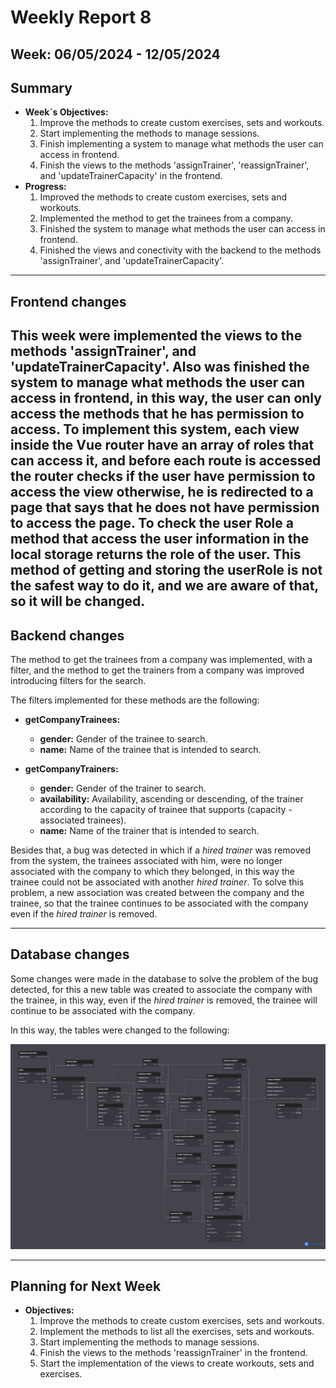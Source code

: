 # Weekly Report 8

## Week: 06/05/2024 - 12/05/2024

## Summary

- **Week´s Objectives:**
    1. Improve the methods to create custom exercises, sets and workouts.
    2. Start implementing the methods to manage sessions.
    3. Finish implementing a system to manage what methods the user can access in frontend.
    4. Finish the views to the methods 'assignTrainer', 'reassignTrainer', and 'updateTrainerCapacity' in the frontend.
- **Progress:**
    1. Improved the methods to create custom exercises, sets and workouts.
    2. Implemented the method to get the trainees from a company.
    3. Finished the system to manage what methods the user can access in frontend.
    4. Finished the views and conectivity with the backend to the methods 'assignTrainer', and 'updateTrainerCapacity'.

---

## Frontend changes
This week were implemented the views to the methods 'assignTrainer', and 'updateTrainerCapacity'. 
Also was finished the system to manage what methods the user can access in frontend, in this way, the user can only access the methods that he has permission to access.
To implement this system, each view inside the Vue router have an array of roles that can access it, and before each route is accessed the router checks if the user have permission to access the view otherwise, he is redirected to a page that says that he does not have permission to access the page.
To check the user Role a method that access the user information in the local storage returns the role of the user.
This method of getting and storing the userRole is not the safest way to do it, and we are aware of that, so it will be changed.
---

## Backend changes

The method to get the trainees from a company was implemented, with a filter, and the method to get the trainers from a company was improved introducing filters for the search.

The filters implemented for these methods are the following:

- **getCompanyTrainees:**
    - **gender:** Gender of the trainee to search.
    - **name:** Name of the trainee that is intended to search.

- **getCompanyTrainers:**
    - **gender:** Gender of the trainer to search.
    - **availability:** Availability, ascending or descending, of the trainer according to the capacity of trainee that supports (capacity - associated trainees).
    - **name:** Name of the trainer that is intended to search.

Besides that, a bug was detected in which if a *hired trainer* was removed from the system, the trainees associated with him, were no longer associated with the company to which they belonged, in this way the trainee could not be associated with another *hired trainer*. To solve this problem, a new association was created between the company and the trainee, so that the trainee continues to be associated with the company even if the *hired trainer* is removed.

---

## Database changes

Some changes were made in the database to solve the problem of the bug detected, for this a new table was created to associate the company with the trainee, in this way, even if the *hired trainer* is removed, the trainee will continue to be associated with the company.

In this way, the tables were changed to the following:

![Database Diagram](./images/dbDiagram7.png)

---

## Planning for Next Week

- **Objectives:**
    1. Improve the methods to create custom exercises, sets and workouts.
    2. Implement the methods to list all the exercises, sets and workouts.
    3. Start implementing the methods to manage sessions.
    4. Finish the views to the methods 'reassignTrainer' in the frontend.
    5. Start the implementation of the views to create workouts, sets and exercises.

    